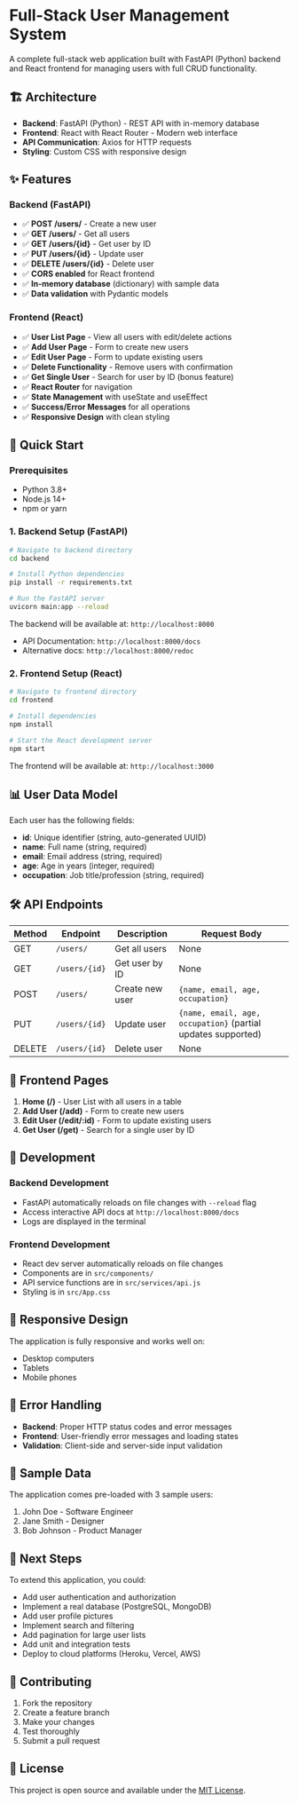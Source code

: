 # Full-Stack User Management System

A complete full-stack web application built with FastAPI (Python) backend and React frontend for managing users with full CRUD functionality.

## 🏗️ Architecture

- **Backend**: FastAPI (Python) - REST API with in-memory database
- **Frontend**: React with React Router - Modern web interface
- **API Communication**: Axios for HTTP requests
- **Styling**: Custom CSS with responsive design

## ✨ Features

### Backend (FastAPI)
- ✅ **POST /users/** - Create a new user
- ✅ **GET /users/** - Get all users  
- ✅ **GET /users/{id}** - Get user by ID
- ✅ **PUT /users/{id}** - Update user
- ✅ **DELETE /users/{id}** - Delete user
- ✅ **CORS enabled** for React frontend
- ✅ **In-memory database** (dictionary) with sample data
- ✅ **Data validation** with Pydantic models

### Frontend (React)
- ✅ **User List Page** - View all users with edit/delete actions
- ✅ **Add User Page** - Form to create new users
- ✅ **Edit User Page** - Form to update existing users
- ✅ **Delete Functionality** - Remove users with confirmation
- ✅ **Get Single User** - Search for user by ID (bonus feature)
- ✅ **React Router** for navigation
- ✅ **State Management** with useState and useEffect
- ✅ **Success/Error Messages** for all operations
- ✅ **Responsive Design** with clean styling

## 🚀 Quick Start

### Prerequisites
- Python 3.8+
- Node.js 14+
- npm or yarn

### 1. Backend Setup (FastAPI)

```bash
# Navigate to backend directory
cd backend

# Install Python dependencies
pip install -r requirements.txt

# Run the FastAPI server
uvicorn main:app --reload
```

The backend will be available at: `http://localhost:8000`
- API Documentation: `http://localhost:8000/docs`
- Alternative docs: `http://localhost:8000/redoc`

### 2. Frontend Setup (React)

```bash
# Navigate to frontend directory
cd frontend

# Install dependencies
npm install

# Start the React development server
npm start
```

The frontend will be available at: `http://localhost:3000`

## 📊 User Data Model

Each user has the following fields:
- **id**: Unique identifier (string, auto-generated UUID)
- **name**: Full name (string, required)
- **email**: Email address (string, required)
- **age**: Age in years (integer, required)
- **occupation**: Job title/profession (string, required)

## 🛠️ API Endpoints

| Method | Endpoint | Description | Request Body |
|--------|----------|-------------|--------------|
| GET | `/users/` | Get all users | None |
| GET | `/users/{id}` | Get user by ID | None |
| POST | `/users/` | Create new user | `{name, email, age, occupation}` |
| PUT | `/users/{id}` | Update user | `{name, email, age, occupation}` (partial updates supported) |
| DELETE | `/users/{id}` | Delete user | None |

## 🎨 Frontend Pages

1. **Home (/)** - User List with all users in a table
2. **Add User (/add)** - Form to create new users
3. **Edit User (/edit/:id)** - Form to update existing users  
4. **Get User (/get)** - Search for a single user by ID

## 🔧 Development

### Backend Development
- FastAPI automatically reloads on file changes with `--reload` flag
- Access interactive API docs at `http://localhost:8000/docs`
- Logs are displayed in the terminal

### Frontend Development  
- React dev server automatically reloads on file changes
- Components are in `src/components/`
- API service functions are in `src/services/api.js`
- Styling is in `src/App.css`

## 📱 Responsive Design

The application is fully responsive and works well on:
- Desktop computers
- Tablets
- Mobile phones

## 🐛 Error Handling

- **Backend**: Proper HTTP status codes and error messages
- **Frontend**: User-friendly error messages and loading states
- **Validation**: Client-side and server-side input validation

## 🔄 Sample Data

The application comes pre-loaded with 3 sample users:
1. John Doe - Software Engineer
2. Jane Smith - Designer  
3. Bob Johnson - Product Manager

## 📝 Next Steps

To extend this application, you could:
- Add user authentication and authorization
- Implement a real database (PostgreSQL, MongoDB)
- Add user profile pictures
- Implement search and filtering
- Add pagination for large user lists
- Add unit and integration tests
- Deploy to cloud platforms (Heroku, Vercel, AWS)

## 🤝 Contributing

1. Fork the repository
2. Create a feature branch
3. Make your changes
4. Test thoroughly
5. Submit a pull request

## 📄 License

This project is open source and available under the [MIT License](LICENSE).
